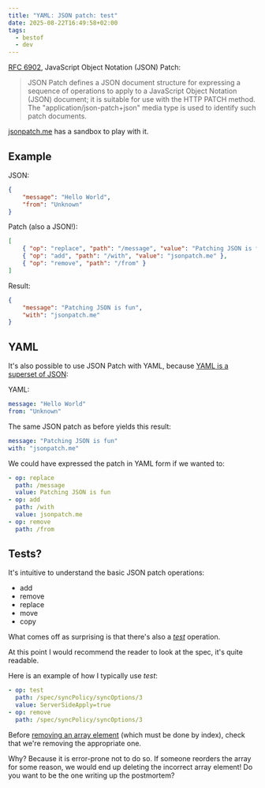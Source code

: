 ```yaml
---
title: "YAML: JSON patch: test"
date: 2025-08-22T16:49:58+02:00
tags:
  - bestof
  - dev
---
```


[RFC 6902](https://datatracker.ietf.org/doc/html/rfc6902), JavaScript Object Notation (JSON) Patch:

> JSON Patch defines a JSON document structure for expressing a sequence of
> operations to apply to a JavaScript Object Notation (JSON) document; it is
> suitable for use with the HTTP PATCH method. The "application/json-patch+json"
> media type is used to identify such patch documents.

[jsonpatch.me](https://jsonpatch.me/) has a sandbox to play with it.

## Example

JSON:

```json
{
    "message": "Hello World",
    "from": "Unknown"
}
```

Patch (also a JSON!):

```json
[
    { "op": "replace", "path": "/message", "value": "Patching JSON is fun" },
    { "op": "add", "path": "/with", "value": "jsonpatch.me" },
    { "op": "remove", "path": "/from" }
]
```

Result:

```json
{
    "message": "Patching JSON is fun",
    "with": "jsonpatch.me"
}
```

## YAML

It's also possible to use JSON Patch with YAML, because [YAML is a superset of
JSON](https://yaml.org/spec/1.2-old/spec.html#id2759572):

YAML:

```yaml
message: "Hello World"
from: "Unknown"
```

The same JSON patch as before yields this result:

```yaml
message: "Patching JSON is fun"
with: "jsonpatch.me"
```

We could have expressed the patch in YAML form if we wanted to:

```yaml
- op: replace
  path: /message
  value: Patching JSON is fun
- op: add
  path: /with
  value: jsonpatch.me
- op: remove
  path: /from
```

## Tests?

It's intuitive to understand the basic JSON patch operations:

- add
- remove
- replace
- move
- copy

What comes off as surprising is that there's also a
[_test_](https://datatracker.ietf.org/doc/html/rfc6902#section-4.6) operation.

At this point I would recommend the reader to look at the spec, it's quite
readable.

Here is an example of how I typically use _test_:

```yaml
- op: test
  path: /spec/syncPolicy/syncOptions/3
  value: ServerSideApply=true
- op: remove
  path: /spec/syncPolicy/syncOptions/3
```

Before [removing an array
element](https://datatracker.ietf.org/doc/html/rfc6902#appendix-A.4) (which must
be done by index), check that we're removing the appropriate one.

Why? Because it is error-prone not to do so. If someone reorders the array for
some reason, we would end up deleting the incorrect array element! Do you want
to be the one writing up the postmortem?
